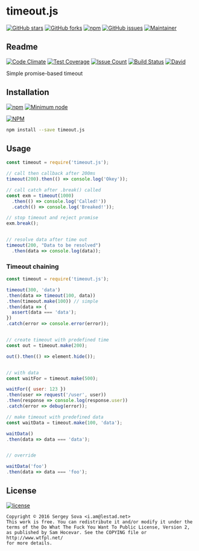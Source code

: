 # timeout.js

[![GitHub stars](https://img.shields.io/github/stars/lestad/timeout.js.svg)](https://github.com/lestad/timeout.js/stargazers)
[![GitHub forks](https://img.shields.io/github/forks/lestad/timeout.js.svg)](https://github.com/lestad/timeout.js/network)
[![npm](https://img.shields.io/npm/dm/timeout.js.svg?maxAge=2592000)](https://npmjs.com/timeout.js)
[![GitHub issues](https://img.shields.io/github/issues/lestad/timeout.js.svg?maxAge=2592000)]()
[![Maintainer](https://img.shields.io/badge/maintainer-lestad-blue.svg)](https://lestad.top)

## Readme

[![Code Climate](https://codeclimate.com/github/LestaD/timeout.js/badges/gpa.svg)](https://codeclimate.com/github/LestaD/timeout.js)
[![Test Coverage](https://codeclimate.com/github/LestaD/timeout.js/badges/coverage.svg)](https://codeclimate.com/github/LestaD/timeout.js/coverage)
[![Issue Count](https://codeclimate.com/github/LestaD/timeout.js/badges/issue_count.svg)](https://codeclimate.com/github/LestaD/timeout.js)
[![Build Status](https://travis-ci.org/LestaD/timeout.js.svg?branch=master)](https://travis-ci.org/LestaD/timeout.js)
[![David](https://img.shields.io/david/dev/lestad/timeout.js.svg?maxAge=2592000)]()

Simple promise-based timeout

## Installation

[![npm](https://img.shields.io/npm/v/timeout.js.svg?maxAge=2592000)](https://npmjs.com/timeout.js)
[![Minimum node](https://img.shields.io/badge/engines-node%20%3E%3D%204-green.svg)](https://github.com/LestaD/timeout.js/blob/master/package.json)

[![NPM](https://nodei.co/npm/timeout.js.png?compact=true)](https://nodei.co/npm/timeout.js/)

```bash
npm install --save timeout.js
```

## Usage

```js
const timeout = require('timeout.js');

// call then callback after 200ms
timeout(200).then(() => console.log('Okey'));

// call catch after .break() called
const exm = timeout(1000)
  .then(() => console.log('Called!'))
  .catch(() => console.log('Breaked!'));

// stop timeout and reject promise
exm.break();


// resolve data after time out
timeout(200, "Data to be resolved")
  .then(data => console.log(data));
```

### Timeout chaining

```js
const timeout = require('timeout.js');

timeout(300, 'data')
.then(data => timeout(100, data))
.then(timeout.make(100)) // simple
.then(data => {
  assert(data === 'data');
})
.catch(error => console.error(error));


// create timeout with predefined time
const out = timeout.make(200);

out().then(() => element.hide());


// with data
const waitFor = timeout.make(500);

waitFor({ user: 123 })
.then(user => request('/user', user))
.then(response => console.log(response.user))
.catch(error => debug(error));

// make timeout with predefined data
const waitData = timeout.make(100, 'data');

waitData()
.then(data => data === 'data');


// override

waitData('foo')
.then(data => data === 'foo');
```


## License

[![license](https://img.shields.io/github/license/lestad/timeout.js.svg?maxAge=2592000)]()

    Copyright © 2016 Sergey Sova <i.am@lestad.net>
    This work is free. You can redistribute it and/or modify it under the
    terms of the Do What The Fuck You Want To Public License, Version 2,
    as published by Sam Hocevar. See the COPYING file or http://www.wtfpl.net/
    for more details.
